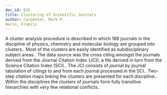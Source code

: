 ```yaml
---
doc_id: 635
title: Clustering of Scientific Journals
author: Carpenter, Mark P.
Narin, Francis
---
```


A cluster analysis procedure is described in which 188 journals in the
discipline of physics, chemistry and molecular biology are grouped into 
clusters.. Most of the clusters are easily identified as subdisciplinary
subject areas.. The data source was the cross citing amongst the journals
derived from the Journal Citation Index (JCI), a file derived in turn from
the Science Citation Index (SCI).. The JCI consists of journal by journal
tabulation of citings to and from each journal processed in the SCI..
Two-step citation maps linking the clusters are presented for each 
discipline.. Within the disciplines the clusters of journals form fully
transitive hierarchies with very few relational conflicts..